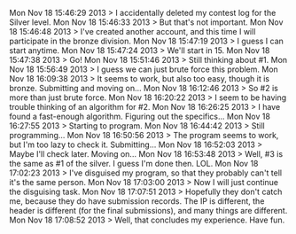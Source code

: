 Mon Nov 18 15:46:29 2013 > I accidentally deleted my contest log for the Silver level.
Mon Nov 18 15:46:33 2013 > But that's not important.
Mon Nov 18 15:46:48 2013 > I've created another account, and this time I will participate in the bronze division.
Mon Nov 18 15:47:19 2013 > I guess I can start anytime.
Mon Nov 18 15:47:24 2013 > We'll start in 15.
Mon Nov 18 15:47:38 2013 > Go!
Mon Nov 18 15:51:46 2013 > Still thinking about #1.
Mon Nov 18 15:56:49 2013 > I guess we can just brute force this problem.
Mon Nov 18 16:09:38 2013 > It seems to work, but also too easy, though it is bronze. Submitting and moving on...
Mon Nov 18 16:12:46 2013 > So #2 is more than just brute force.
Mon Nov 18 16:20:22 2013 > I seem to be having trouble thinking of an algorithm for #2.
Mon Nov 18 16:26:25 2013 > I have found a fast-enough algorithm. Figuring out the specifics...
Mon Nov 18 16:27:55 2013 > Starting to program.
Mon Nov 18 16:44:42 2013 > Still programming...
Mon Nov 18 16:50:56 2013 > The program seems to work, but I'm too lazy to check it. Submitting...
Mon Nov 18 16:52:03 2013 > Maybe I'll check later. Moving on...
Mon Nov 18 16:53:48 2013 > Well, #3 is the same as #1 of the silver. I guess I'm done then. LOL.
Mon Nov 18 17:02:23 2013 > I've disguised my program, so that they probably can't tell it's the same person.
Mon Nov 18 17:03:00 2013 > Now I will just continue the disguising task.
Mon Nov 18 17:07:51 2013 > Hopefully they don't catch me, because they do have submission records. The IP is different, the header is different (for the final submissions), and many things are different.
Mon Nov 18 17:08:52 2013 > Well, that concludes my experience. Have fun.
